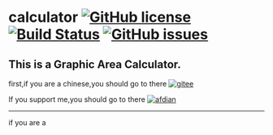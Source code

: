 # calculator   [![GitHub license](https://img.shields.io/github/license/SuperSystemStudio/calculator.svg)](https://github.com/SuperSystemStudio/calculator/blob/master/LICENSE)   [![Build Status](https://travis-ci.com/SuperSystemStudio/calculator.svg?branch=master)](https://travis-ci.com/SuperSystemStudio/calculator)   [![GitHub issues](https://img.shields.io/github/issues/SuperSystemStudio/calculator.svg)](https://github.com/SuperSystemStudio/calculator/issues)
This is a Graphic Area Calculator.
---
first,if you are a chinese,you should go to there [![gitee](https://img.shields.io/badge/gitee-Chinese-blue.svg)](https://gitee.com/SuperSystemStudio/area_calculator)

If you support me,you should go to there [![afdian](https://img.shields.io/badge/sponsor-afdian-blue.svg)](https://afdian.net/@SuperSystemStudio)

---
if you are a 
